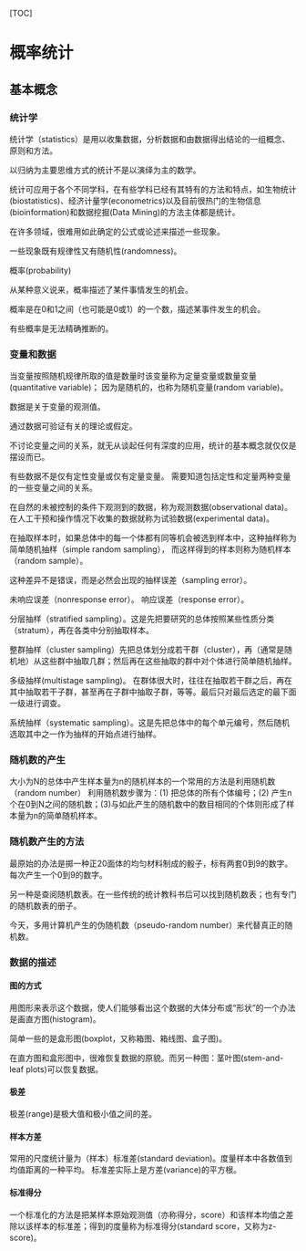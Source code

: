 [TOC]

# 概率统计

## 基本概念

### 统计学

统计学（statistics）是用以收集数据，分析数据和由数据得出结论的一组概念、原则和方法。

以归纳为主要思维方式的统计不是以演绎为主的数学。

统计可应用于各个不同学科，在有些学科已经有其特有的方法和特点，如生物统计(biostatistics)、经济计量学(econometrics)以及目前很热门的生物信息(bioinformation)和数据挖掘(Data Mining)的方法主体都是统计。

在许多领域，很难用如此确定的公式或论述来描述一些现象。

一些现象既有规律性又有随机性(randomness)。

概率(probability)

从某种意义说来，概率描述了某件事情发生的机会。

概率是在0和1之间（也可能是0或1）的一个数，描述某事件发生的机会。

有些概率是无法精确推断的。

### 变量和数据

当变量按照随机规律所取的值是数量时该变量称为定量变量或数量变量(quantitative variable)；
因为是随机的，也称为随机变量(random variable)。

数据是关于变量的观测值。

通过数据可验证有关的理论或假定。

不讨论变量之间的关系，就无从谈起任何有深度的应用，统计的基本概念就仅仅是摆设而已。

有些数据不是仅有定性变量或仅有定量变量。
需要知道包括定性和定量两种变量的一些变量之间的关系。

在自然的未被控制的条件下观测到的数据，称为观测数据(observational data)。
在人工干预和操作情况下收集的数据就称为试验数据(experimental data)。

在抽取样本时，如果总体中的每一个体都有同等机会被选到样本中，这种抽样称为简单随机抽样（simple random sampling），
而这样得到的样本则称为随机样本（random sample）。

这种差异不是错误，而是必然会出现的抽样误差（sampling error）。


未响应误差（nonresponse error）。
响应误差（response error）。


分层抽样（stratified sampling）。这是先把要研究的总体按照某些性质分类（stratum），再在各类中分别抽取样本。

整群抽样（cluster sampling）先把总体划分成若干群（cluster），再（通常是随机地）从这些群中抽取几群；然后再在这些抽取的群中对个体进行简单随机抽样。

多级抽样(multistage sampling)。
在群体很大时，往往在抽取若干群之后，再在其中抽取若干子群，甚至再在子群中抽取子群，等等。最后只对最后选定的最下面一级进行调查。

系统抽样（systematic sampling）。这是先把总体中的每个单元编号，然后随机选取其中之一作为抽样的开始点进行抽样。

### 随机数的产生
大小为N的总体中产生样本量为n的随机样本的一个常用的方法是利用随机数（random number） 
利用随机数步骤为：(1) 把总体的所有个体编号；(2) 产生n个在0到N之间的随机数；(3)与如此产生的随机数中的数目相同的个体则形成了样本量为n的简单随机样本。

### 随机数产生的方法
最原始的办法是掷一种正20面体的均匀材料制成的骰子，标有两套0到9的数字。每次产生一个0到9的数字。

另一种是查阅随机数表。在一些传统的统计教科书后可以找到随机数表；也有专门的随机数表的册子。

今天，多用计算机产生的伪随机数（pseudo-random number）来代替真正的随机数。

### 数据的描述

#### 图的方式

用图形来表示这个数据，使人们能够看出这个数据的大体分布或“形状”的一个办法是画直方图(histogram)。

简单一些的是盒形图(boxplot，又称箱图、箱线图、盒子图)。

在直方图和盒形图中，很难恢复数据的原貌。而另一种图：茎叶图(stem-and-leaf plots)可以恢复数据。

#### 极差

极差(range)是极大值和极小值之间的差。

#### 样本方差

常用的尺度统计量为（样本）标准差(standard deviation)。度量样本中各数值到均值距离的一种平均。
标准差实际上是方差(variance)的平方根。

#### 标准得分

一个标准化的方法是把某样本原始观测值（亦称得分，score）和该样本均值之差除以该样本的标准差；得到的度量称为标准得分(standard score，又称为z-score)。






